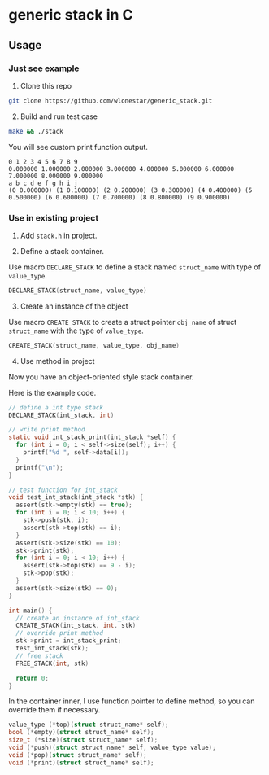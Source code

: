 # generic stack in C

## Usage

### Just see example

1. Clone this repo

```bash
git clone https://github.com/wlonestar/generic_stack.git
```

2. Build and run test case

```bash
make && ./stack
```

You will see custom print function output.

```
0 1 2 3 4 5 6 7 8 9 
0.000000 1.000000 2.000000 3.000000 4.000000 5.000000 6.000000 7.000000 8.000000 9.000000 
a b c d e f g h i j 
(0 0.000000) (1 0.100000) (2 0.200000) (3 0.300000) (4 0.400000) (5 0.500000) (6 0.600000) (7 0.700000) (8 0.800000) (9 0.900000)
```

### Use in existing project

1. Add `stack.h` in project.

2. Define a stack container.

Use macro `DECLARE_STACK` to define a stack named `struct_name` with type of `value_type`.

```c
DECLARE_STACK(struct_name, value_type)
```

3. Create an instance of the object

Use macro `CREATE_STACK` to create a struct pointer `obj_name` of struct `struct_name` with the type of `value_type`.

```c
CREATE_STACK(struct_name, value_type, obj_name)
```

4. Use method in project

Now you have an object-oriented style stack container.

Here is the example code.

```c
// define a int type stack
DECLARE_STACK(int_stack, int)

// write print method
static void int_stack_print(int_stack *self) {
  for (int i = 0; i < self->size(self); i++) {
    printf("%d ", self->data[i]);
  }
  printf("\n");
}

// test function for int_stack
void test_int_stack(int_stack *stk) {
  assert(stk->empty(stk) == true);
  for (int i = 0; i < 10; i++) {
    stk->push(stk, i);
    assert(stk->top(stk) == i);
  }
  assert(stk->size(stk) == 10);
  stk->print(stk);
  for (int i = 0; i < 10; i++) {
    assert(stk->top(stk) == 9 - i);
    stk->pop(stk);
  }
  assert(stk->size(stk) == 0);
}

int main() {
  // create an instance of int_stack
  CREATE_STACK(int_stack, int, stk)
  // override print method
  stk->print = int_stack_print;
  test_int_stack(stk);
  // free stack
  FREE_STACK(int, stk)

  return 0;
}
```

In the container inner, I use function pointer to define method, so you can override them if necessary.

```c
value_type (*top)(struct struct_name* self);
bool (*empty)(struct struct_name* self);
size_t (*size)(struct struct_name* self);
void (*push)(struct struct_name* self, value_type value);
void (*pop)(struct struct_name* self);
void (*print)(struct struct_name* self);
```
